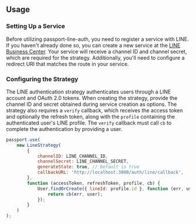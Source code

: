 ## Usage

### Setting Up a Service

Before utilizing passport-line-auth, you need to register a service with LINE. If you haven't already done so, you can create a new service at the [LINE Business Center](https://business.line.me/). Your service will receive a channel ID and channel secret, which are required for the strategy. Additionally, you'll need to configure a redirect URI that matches the route in your service.

### Configuring the Strategy

The LINE authentication strategy authenticates users through a LINE account and OAuth 2.0 tokens. When creating the strategy, provide the channel ID and secret obtained during service creation as options. The strategy also requires a `verify` callback, which receives the access token and optionally the refresh token, along with the `profile` containing the authenticated user's LINE profile. The `verify` callback must call `cb` to complete the authentication by providing a user.

```javascript
passport.use(
	new LineStrategy(
		{
			channelID: LINE_CHANNEL_ID,
			channelSecret: LINE_CHANNEL_SECRET,
			generateState: true, // Default is true
			callbackURL: 'http://localhost:3000/auth/line/callback',
		},
		function (accessToken, refreshToken, profile, cb) {
			User.findOrCreate({ lineId: profile.id }, function (err, user) {
				return cb(err, user);
			});
		}
	)
);
```
